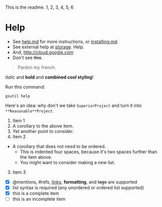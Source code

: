 This is the readme. 1, 2, 3, 4, 5, 6

# Help
- See [help.md](docs/help.md) for more instructions, or [installing.md][].
- See external help at [storage][storage]. Help.
- And, http://cloud.google.com
- Don't see ~~this~~.

[installing.md]: docs/installing.md

> Pardon my french.

*italic* and **bold** and **combined _cool_ styling**!

[storage]: https://cloud.google.com/storage/docs

Run this command:

```
gsutil help
```

Here's an idea: why don't we take `SuperiorProject` and turn it into `**Reasonable**Project`.

1. Item 1
  1. A corollary to the above item.
  2. Yet another point to consider.
2. Item 2
  * A corollary that does not need to be ordered.
    * This is indented four spaces, because it's two spaces further than the item above.
    * You might want to consider making a new list.
3. Item 3

- [x] @mentions, #refs, [links](), **formatting**, and <del>tags</del> are supported
- [x] list syntax is required (any unordered or ordered list supported)
- [x] this is a complete item
- [ ] this is an incomplete item
